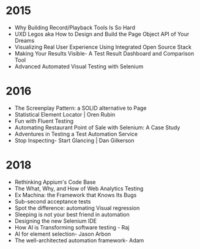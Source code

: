
# 2015

- Why Building Record/Playback Tools Is So Hard
- UXD Legos aka How to Design and Build the Page Object API of Your Dreams 
- Visualizing Real User Experience Using Integrated Open Source Stack
- Making Your Results Visible-  A Test Result Dashboard and Comparison Tool
- Advanced Automated Visual Testing with Selenium

# 2016

- The Screenplay Pattern: a SOLID alternative to Page
- Statistical Element Locator | Oren Rubin
- Fun with Fluent Testing 
- Automating Restaurant Point of Sale with Selenium: A Case Study
- Adventures in Testing a Test Automation Service 
- Stop Inspecting- Start Glancing | Dan Gilkerson

# 2018
- Rethinking Appium's Code Base
- The What, Why, and How of Web Analytics Testing 
- Ex Machina: the Framework that Knows Its Bugs
-  Sub-second acceptance tests
- Spot the difference: automating Visual regression 
- Sleeping is not your best friend in automation
- Designing the new Selenium IDE
- How AI is Transforming software testing - Raj
- AI for element selection- Jason Arbon
- The well-architected automation framework- Adam